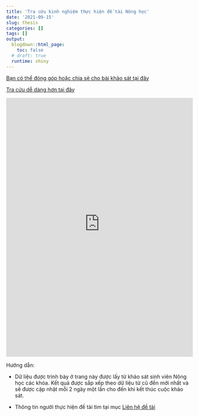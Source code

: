 ```yaml
---
title: 'Tra cứu kinh nghiệm thực hiện đề tài Nông học'
date: '2021-09-15'
slug: thesis
categories: []
tags: []
output:
  blogdown::html_page:
    toc: false
  # draft: true
  runtime: shiny
---
```


[Bạn có thể đóng góp hoặc chia sẻ cho bài khảo sát tại đây](https://forms.gle/un2q6r2kfpN5wkr79)

[Tra cứu dễ dàng hơn tại đây](https://phuongthaost13.shinyapps.io/khoaluan/)

<iframe height="700" width="100%" frameborder="no" src="https://phuongthaost13.shinyapps.io/khoaluan/"> </iframe>


Hướng dẫn:

- Dữ liệu được trình bày ở trang này được lấy từ khảo sát sinh viên Nông học các khóa. Kết quả được sắp xếp theo dữ liệu từ cũ đến mới nhất và sẽ được cập nhật mỗi 2 ngày một lần cho đến khi kết thúc cuộc khảo sát. 


- Thông tin người thực hiện đề tài tìm tại mục [Liên hệ đề tài](https://traikhoa.netlify.app/thesis-contact/)





